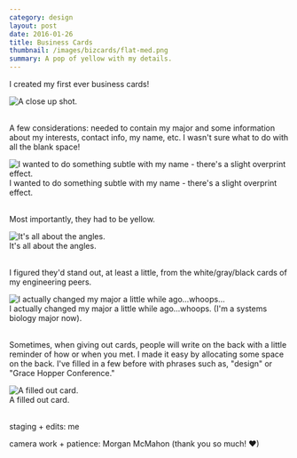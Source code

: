 ```yaml
---
category: design
layout: post
date: 2016-01-26
title: Business Cards
thumbnail: /images/bizcards/flat-med.png
summary: A pop of yellow with my details.
---
```


I created my first ever business cards! 

<div class = "post-image">
<img height="auto" alt ="A close up shot." src= "/images/bizcards/thumb-med.png"/> <br/>
</div>
<br/>



A few considerations: needed to contain my major and some information about my interests, contact info, my name, etc. I wasn't sure what to do with all the blank space!

<div class = "post-image">
<img alt ="I wanted to do something subtle with my name - there's a slight overprint effect." src= "/images/bizcards/flat-med.png"/> <br/>
I wanted to do something subtle with my name - there's a slight overprint effect.
</div>
<br/>

Most importantly, they had to be yellow.

<div class = "post-image">
<img alt ="It's all about the angles." src= "/images/bizcards/diag-med.png"/> <br/>
It's all about the angles.
</div>
<br/>

I figured they'd stand out, at least a little, from the white/gray/black cards of my engineering peers.

<div class = "post-image">
<img alt ="I actually changed my major a little while ago...whoops..." src= "/images/bizcards/flat-2-med.png"/> <br/>
I actually changed my major a little while ago...whoops. (I'm a systems biology major now).
</div>
<br/>

Sometimes, when giving out cards, people will write on the back with a little reminder of how or when you met. I made it easy by allocating some space on the back. I've filled in a few before with phrases such as, "design" or "Grace Hopper Conference."

<div class = "post-image">
<img alt ="A filled out card." src= "/images/bizcards/stack.png"/> <br/>
A filled out card.
</div>
<br/>


staging + edits: me

camera work + patience: Morgan McMahon (thank you so much! &hearts;)
